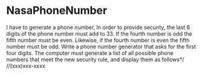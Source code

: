 # NasaPhoneNumber
  I have to generate a phone number, In order to provide security, the last 6 digits of the phone number must add to 33.
	If the fourth number is odd the fifth number must be even. Likewise, if the fourth number
	is even the fifth number must be odd. Write a phone number generator that asks for the first four digits.
	The computer must generate a list of all possible phone numbers that meet the new security rule,
	and display them as follows*/
	//(xxx)xxx-xxxx
